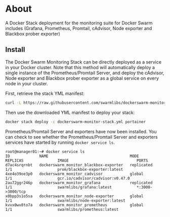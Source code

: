 # About

A Docker Stack deployment for the monitoring suite for Docker Swarm includes (Grafana, Prometheus, Promtail, cAdvisor, Node exporter and Blackbox prober exporter)

## Install

The Docker Swarm Monitoring Stack can be directly deployed as a service in your Docker cluster. Note that this method will automatically deploy a single instance of the Prometheus/Promtail Server, and deploy the cAdvisor, Node exporter and Blackbox prober exporter as a global service on every node in your cluster.

First, retrieve the stack YML manifest:

```sh
curl -L https://raw.githubusercontent.com/swarmlibs/dockerswarm-monitor/main/docker-stack/dockerswarm-monitor-stack.yml -o dockerswarm-monitor-stack.yml
```

Then use the downloaded YML manifest to deploy your stack:

```sh
docker stack deploy -c dockerswarm-monitor-stack.yml portainer
```

Prometheus/Promtail Server and exporters have now been installed. You can check to see whether the Prometheus/Promtail Server and exporters services have started by running `docker service ls`.

```
root@manager01:~# docker service ls
ID             NAME                                    MODE         REPLICAS               IMAGE                              PORTS
d7ac4srqrnbt   dockerswarm_monitor_blackbox-exporter   replicated   1/1                    prom/blackbox-exporter:latest      
4xe4o39oe3p0   dockerswarm_monitor_cadvisor            global       1/1                    gcr.io/cadvisor/cadvisor:v0.47.0   
2au72ggr246p   dockerswarm_monitor_grafana             replicated   1/1                    swarmlibs/grafana:latest           *:3000->3000/tcp
x0bpp3s1o5sa   dockerswarm_monitor_node-exporter       global       1/1                    swarmlibs/node-exporter:latest
kvvx0wv8to7a   dockerswarm_monitor_prometheus          global       1/1                    swarmlibs/prometheus:latest
```
